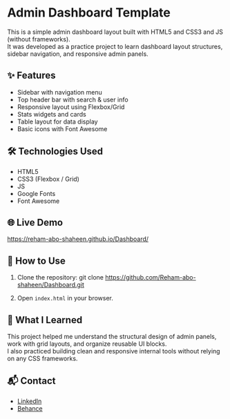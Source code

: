 # Admin Dashboard Template

This is a simple admin dashboard layout built with HTML5 and CSS3 and JS (without frameworks).  
It was developed as a practice project to learn dashboard layout structures, sidebar navigation, and responsive admin panels.

## ✨ Features

- Sidebar with navigation menu
- Top header bar with search & user info
- Responsive layout using Flexbox/Grid
- Stats widgets and cards
- Table layout for data display
- Basic icons with Font Awesome

## 🛠️ Technologies Used

- HTML5  
- CSS3 (Flexbox / Grid)
- JS
- Google Fonts  
- Font Awesome



## 🌐 Live Demo

https://reham-abo-shaheen.github.io/Dashboard/

## 📁 How to Use

1. Clone the repository:
git clone https://github.com/Reham-abo-shaheen/Dashboard.git

2. Open `index.html` in your browser.

## 🎯 What I Learned

This project helped me understand the structural design of admin panels, work with grid layouts, and organize reusable UI blocks.  
I also practiced building clean and responsive internal tools without relying on any CSS frameworks.

## 📬 Contact

- [LinkedIn](https://www.linkedin.com/in/reham-abo-shaheen-17596326a/)  
- [Behance](https://www.behance.net/rehamaboshaheen)

